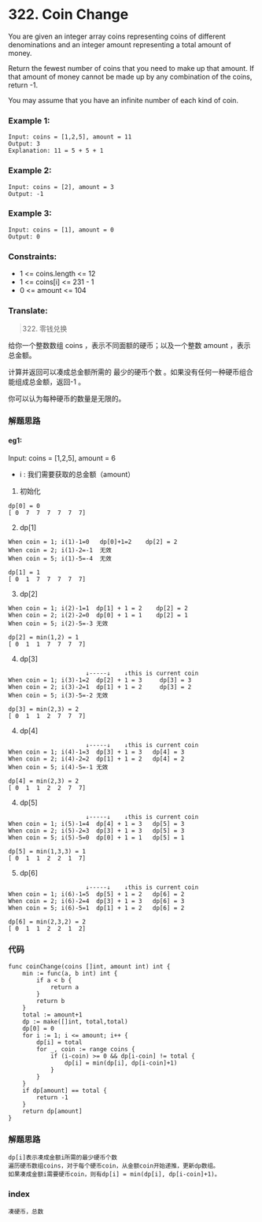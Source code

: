 # 322. Coin Change

You are given an integer array coins representing coins of different denominations and an integer amount representing a total amount of money.

Return the fewest number of coins that you need to make up that amount. If that amount of money cannot be made up by any combination of the coins, return -1.

You may assume that you have an infinite number of each kind of coin.

### Example 1:

```
Input: coins = [1,2,5], amount = 11
Output: 3
Explanation: 11 = 5 + 5 + 1
```

### Example 2:

```
Input: coins = [2], amount = 3
Output: -1
```

### Example 3:

```
Input: coins = [1], amount = 0
Output: 0
```

### Constraints:

* 1 <= coins.length <= 12
* 1 <= coins[i] <= 231 - 1
* 0 <= amount <= 104

### Translate:

> 322. 零钱兑换

给你一个整数数组 coins ，表示不同面额的硬币；以及一个整数 amount ，表示总金额。

计算并返回可以凑成总金额所需的 最少的硬币个数 。如果没有任何一种硬币组合能组成总金额，返回-1 。

你可以认为每种硬币的数量是无限的。


### 解题思路

#### eg1:
Input: coins = [1,2,5], amount = 6


* i : 我们需要获取的总金额（amount）
1. 初始化
```
dp[0] = 0
[ 0  7  7  7  7  7  7]
```
2. dp[1] 
```
When coin = 1; i(1)-1=0   dp[0]+1=2    dp[2] = 2
When coin = 2; i(1)-2=-1  无效
When coin = 5; i(1)-5=-4  无效

dp[1] = 1
[ 0  1  7  7  7  7  7]
```
3. dp[2]
```
When coin = 1; i(2)-1=1  dp[1] + 1 = 2    dp[2] = 2
When coin = 2; i(2)-2=0  dp[0] + 1 = 1    dp[2] = 1
When coin = 5; i(2)-5=-3 无效

dp[2] = min(1,2) = 1
[ 0  1  1  7  7  7  7]
```
4. dp[3]
```
                      ↓-----↓    ↓this is current coin
When coin = 1; i(3)-1=2  dp[2] + 1 = 3     dp[3] = 3
When coin = 2; i(3)-2=1  dp[1] + 1 = 2     dp[3] = 2
When coin = 5; i(3)-5=-2 无效

dp[3] = min(2,3) = 2
[ 0  1  1  2  7  7  7]
```

4. dp[4]
```
                      ↓-----↓    ↓this is current coin
When coin = 1; i(4)-1=3  dp[3] + 1 = 3   dp[4] = 3
When coin = 2; i(4)-2=2  dp[1] + 1 = 2   dp[4] = 2
When coin = 5; i(4)-5=-1 无效

dp[4] = min(2,3) = 2
[ 0  1  1  2  2  7  7]
```

4. dp[5]
```
                      ↓-----↓    ↓this is current coin
When coin = 1; i(5)-1=4  dp[4] + 1 = 3   dp[5] = 3
When coin = 2; i(5)-2=3  dp[3] + 1 = 3   dp[5] = 3
When coin = 5; i(5)-5=0  dp[0] + 1 = 1   dp[5] = 1

dp[5] = min(1,3,3) = 1
[ 0  1  1  2  2  1  7]
```

5. dp[6]
```
                      ↓-----↓    ↓this is current coin
When coin = 1; i(6)-1=5  dp[5] + 1 = 2   dp[6] = 2
When coin = 2; i(6)-2=4  dp[3] + 1 = 3   dp[6] = 3
When coin = 5; i(6)-5=1  dp[1] + 1 = 2   dp[6] = 2

dp[6] = min(2,3,2) = 2
[ 0  1  1  2  2  1  2]
```

### 代码

```golang
func coinChange(coins []int, amount int) int {
	min := func(a, b int) int {
		if a < b {
			return a
		}
		return b
	}
	total := amount+1
	dp := make([]int, total,total)
	dp[0] = 0
	for i := 1; i <= amount; i++ {
		dp[i] = total
		for _, coin := range coins {
			if (i-coin) >= 0 && dp[i-coin] != total {
				dp[i] = min(dp[i], dp[i-coin]+1)
			}
		}
	}
	if dp[amount] == total {
		return -1
	}
	return dp[amount]
}
```

### 解题思路

```
dp[i]表示凑成金额i所需的最少硬币个数
遍历硬币数组coins，对于每个硬币coin，从金额coin开始递推，更新dp数组。
如果凑成金额i需要硬币coin，则有dp[i] = min(dp[i], dp[i-coin]+1)。
```

### index

```
凑硬币，总数
```
